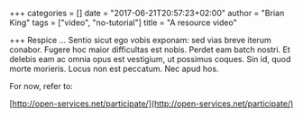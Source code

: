 +++
categories = []
date = "2017-06-21T20:57:23+02:00"
author = "Brian King"
tags = ["video", "no-tutorial"]
title = "A resource video"

+++
Respice ... Sentio sicut ego vobis exponam: sed vias breve iterum conabor. Fugere hoc maior difficultas est nobis. Perdet eam batch nostri. Et delebis eam ac omnia opus est vestigium, ut possimus coques. Sin id, quod morte morieris. Locus non est peccatum. Nec apud hos. 

For now, refer to:

[http://open-services.net/participate/](http://open-services.net/participate/)
